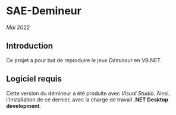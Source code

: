 # SAE-Demineur

*Mai 2022*

## Introduction

Ce projet a pour but de reproduire le jeux *Démineur* en VB.NET.

## Logiciel requis

Cette version du démineur a été produite avec *Visual Studio*. Ainsi, l'installation de ce dernier, avec la charge de travail **.NET Desktop development**.
